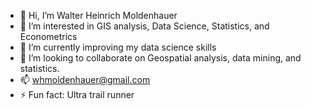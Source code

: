 - 👋 Hi, I’m Walter Heinrich Moldenhauer
- 👀 I’m interested in GIS analysis, Data Science, Statistics, and Econometrics
- 🌱 I’m currently improving my data science skills
- 💞️ I’m looking to collaborate on Geospatial analysis, data mining, and statistics.
- 📫 whmoldenhauer@gmail.com
- ⚡ Fun fact: Ultra trail runner

<!---
WHMoldenhauer/WHMoldenhauer is a ✨ special ✨ repository because its `README.md` (this file) appears on your GitHub profile.
You can click the Preview link to take a look at your changes.
--->
